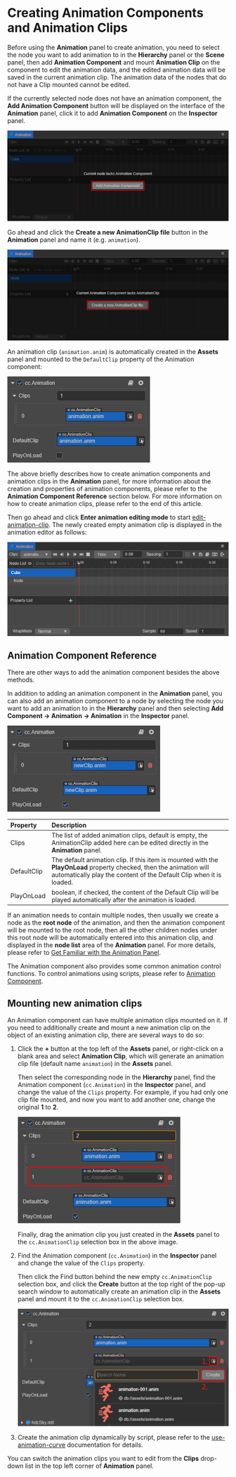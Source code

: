 # Creating Animation Components and Animation Clips

Before using the **Animation** panel to create animation, you need to select the node you want to add animation to in the **Hierarchy** panel or the **Scene** panel, then add **Animation Component** and mount **Animation Clip** on the component to edit the animation data, and the edited animation data will be saved in the current animation clip. The animation data of the nodes that do not have a Clip mounted cannot be edited.

If the currently selected node does not have an animation component, the **Add Animation Component** button will be displayed on the interface of the **Animation** panel, click it to add **Animation Component** on the **Inspector** panel.

![add component](./animation-create/add-component.png)

Go ahead and click the **Create a new AnimationClip file** button in the **Animation** panel and name it (e.g. `animation`).

![add clip](./animation-create/add-clip.png)

An animation clip (`animation.anim`) is automatically created in the **Assets** panel and mounted to the `DefaultClip` property of the Animation component:

![mount clip](./animation-create/mount-clip.png)

The above briefly describes how to create animation components and animation clips in the **Animation** panel, for more information about the creation and properties of animation components, please refer to the **Animation Component Reference** section below. For more information on how to create animation clips, please refer to the end of this article.

Then go ahead and click **Enter animation editing mode** to start [edit-animation-clip](edit-animation-clip.md). The newly created empty animation clip is displayed in the animation editor as follows:

![empty clip](./animation-create/empty-clip.png)

## Animation Component Reference

There are other ways to add the animation component besides the above methods.

In addition to adding an animation component in the **Animation** panel, you can also add an animation component to a node by selecting the node you want to add an animation to in the **Hierarchy** panel and then selecting **Add Component -> Animation -> Animation** in the **Inspector** panel.

![animation component](./animation-create/animation-component.png)

| Property | Description |
| :-- | :------ |
| Clips | The list of added animation clips, default is empty, the AnimationClip added here can be edited directly in the **Animation** panel. |
| DefaultClip | The default animation clip. If this item is mounted with the **PlayOnLoad** property checked, then the animation will automatically play the content of the Default Clip when it is loaded.
| PlayOnLoad | boolean, if checked, the content of the Default Clip will be played automatically after the animation is loaded.

If an animation needs to contain multiple nodes, then usually we create a node as the **root node** of the animation, and then the animation component will be mounted to the root node, then all the other children nodes under this root node will be automatically entered into this animation clip, and displayed in the **node list** area of the **Animation** panel. For more details, please refer to [Get Familiar with the Animation Panel](animation-editor.md).

The Animation component also provides some common animation control functions. To control animations using scripts, please refer to [Animation Component](animation-component.md).

## Mounting new animation clips

An Animation component can have multiple animation clips mounted on it. If you need to additionally create and mount a new animation clip on the object of an existing animation clip, there are several ways to do so:

1. Click the **+** button at the top left of the **Assets** panel, or right-click on a blank area and select **Animation Clip**, which will generate an animation clip file (default name `animation`) in the **Assets** panel.

    Then select the corresponding node in the **Hierarchy** panel, find the Animation component (`cc.Animation`) in the **Inspector** panel, and change the value of the `Clips` property. For example, if you had only one clip file mounted, and now you want to add another one, change the original **1** to **2**.

    ![add-clip](./animation-create/add-new-clip.png)

    Finally, drag the animation clip you just created in the **Assets** panel to the `cc.AnimationClip` selection box in the above image.

2. Find the Animation component (`cc.Animation`) in the **Inspector** panel and change the value of the `Clips` property.

    Then click the Find button behind the new empty `cc.AnimationClip` selection box, and click the **Create** button at the top right of the pop-up search window to automatically create an animation clip in the **Assets** panel and mount it to the `cc.AnimationClip` selection box.

    ![add-clip](./animation-create/add-new-clip2.png)

3. Create the animation clip dynamically by script, please refer to the [use-animation-curve](use-animation-curve.md) documentation for details.

You can switch the animation clips you want to edit from the **Clips** drop-down list in the top left corner of **Animation** panel.
